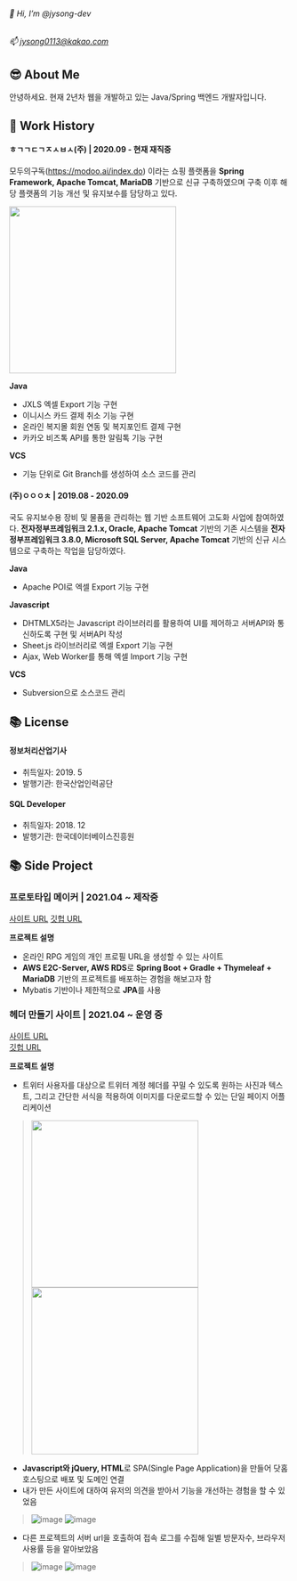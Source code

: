 ###### 👋 Hi, I’m @jysong-dev
###### 📫 jysong0113@kakao.com

## 😎 About Me
안녕하세요. 현재 2년차 웹을 개발하고 있는 Java/Spring 백엔드 개발자입니다.

## 💼 Work History
#### ㅎㄱㄱㄷㄱㅈㅅㅂㅅ(주) | 2020.09 - 현재 재직중

모두의구독(https://modoo.ai/index.do) 이라는 쇼핑 플랫폼을 <strong>Spring Framework, Apache Tomcat, MariaDB</strong> 기반으로 신규 구축하였으며 구축 이후 해당 플랫폼의 기능 개선 및 유지보수를 담당하고 있다.

<img src="https://user-images.githubusercontent.com/71686630/125563825-7b39ae86-e28d-4c05-b4e2-311038a8710f.png" href="https://user-images.githubusercontent.com/71686630/125563825-7b39ae86-e28d-4c05-b4e2-311038a8710f.png" target="_blank" width="300px">

**Java**

- JXLS 엑셀 Export 기능 구현
- 이니시스 카드 결제 취소 기능 구현
- 온라인 복지몰 회원 연동 및 복지포인트 결제 구현
- 카카오 비즈톡 API를 통한 알림톡 기능 구현

**VCS**

- 기능 단위로 Git Branch를 생성하여 소스 코드를 관리

#### (주)ㅇㅇㅇㅊ | 2019.08 - 2020.09

국도 유지보수용 장비 및 물품을 관리하는 웹 기반 소프트웨어 고도화 사업에 참여하였다. <strong>전자정부프레임워크 2.1.x, Oracle, Apache Tomcat</strong> 기반의 기존 시스템을 <strong>전자정부프레임워크 3.8.0, Microsoft SQL Server, Apache Tomcat</strong> 기반의 신규 시스템으로 구축하는 작업을 담당하였다.

**Java**

- Apache POI로 엑셀 Export 기능 구현

**Javascript**

- DHTMLX5라는 Javascript 라이브러리를 활용하여 UI를 제어하고 서버API와 통신하도록 구현 및 서버API 작성
- Sheet.js 라이브러리로 엑셀 Export 기능 구현
- Ajax, Web Worker를 통해 엑셀 Import 기능 구현

**VCS**

- Subversion으로 소스코드 관리

## 📚 License

#### 정보처리산업기사

- 취득일자: 2019. 5
- 발행기관: 한국산업인력공단

#### SQL Developer

- 취득일자: 2018. 12
- 발행기관: 한국데이터베이스진흥원

## 📚 Side Project

### 프로토타입 메이커 | 2021.04 ~ 제작중

[사이트 URL](http://ec2-3-36-220-229.ap-northeast-2.compute.amazonaws.com:8083/proto_test)
[깃헙 URL](https://github.com/jysong-dev/public.boot.gradle.thymeleaf)

**프로젝트 설명**

- 온라인 RPG 게임의 개인 프로필 URL을 생성할 수 있는 사이트
- **AWS E2C-Server, AWS RDS**로 **Spring Boot + Gradle + Thymeleaf + MariaDB** 기반의 프로젝트를 배포하는 경험을 해보고자 함
- Mybatis 기반이나 제한적으로 **JPA**를 사용

### 헤더 만들기 사이트 | 2021.04 ~ 운영 중

[사이트 URL](http://header-maker.com)  
[깃헙 URL](https://github.com/jysong-dev/header-maker)

**프로젝트 설명**

- 트위터 사용자를 대상으로 트위터 계정 헤더를 꾸밀 수 있도록 원하는 사진과 텍스트, 그리고 간단한 서식을 적용하여 이미지를 다운로드할 수 있는 단일 페이지 어플리케이션
> <img src="https://user-images.githubusercontent.com/71686630/125559580-c287f9a9-7d4c-4bbd-aa99-3b2340368c24.jpg" width="300px">
> <img src="https://user-images.githubusercontent.com/71686630/125559589-c63ee6f6-f8f5-4f0e-a06d-5ff693f10336.png" width="300px">
- **Javascript와 jQuery, HTML**로 SPA(Single Page Application)을 만들어 닷홈 호스팅으로 배포 및 도메인 연결
- 내가 만든 사이트에 대하여 유저의 의견을 받아서 기능을 개선하는 경험을 할 수 있었음
> ![image](https://user-images.githubusercontent.com/71686630/125559416-091b5162-5973-45ba-949a-7f513693bcd5.png)
> ![image](https://user-images.githubusercontent.com/71686630/125559458-d98d9006-6763-4caf-8f9b-eb0f6a289785.png)
- 다른 프로젝트의 서버 url을 호출하여 접속 로그를 수집해 일별 방문자수, 브라우저 사용률 등을 알아보았음
> ![image](https://user-images.githubusercontent.com/71686630/125559230-af1bfb0a-a169-473c-be8e-ab9eb0bf8d87.png)
> ![image](https://user-images.githubusercontent.com/71686630/125559278-e2e5106f-6e8f-4270-984c-16240da33b4a.png)


